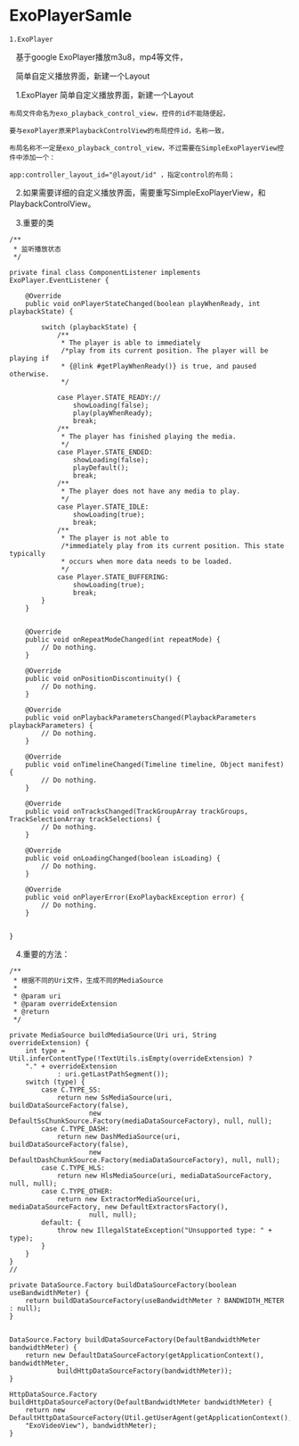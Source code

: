 # ExoPlayerSamle
    1.ExoPlayer 
    基于google ExoPlayer播放m3u8，mp4等文件，
    
    简单自定义播放界面，新建一个Layout 
    
    1.ExoPlayer 简单自定义播放界面，新建一个Layout
    
    布局文件命名为exo_playback_control_view，控件的id不能随便起，
    
    要与exoPlayer原来PlaybackControlView的布局控件id，名称一致，
    
    布局名称不一定是exo_playback_control_view，不过需要在SimpleExoPlayerView控件中添加一个：
    
    app:controller_layout_id="@layout/id" ，指定control的布局；

    2.如果需要详细的自定义播放界面，需要重写SimpleExoPlayerView，和PlaybackControlView。
    
    3.重要的类
    
    /**
     * 监听播放状态
     */
     
    private final class ComponentListener implements ExoPlayer.EventListener {
    
        @Override
        public void onPlayerStateChanged(boolean playWhenReady, int playbackState) {
        
            switch (playbackState) {
                /**
                 * The player is able to immediately 
                 /*play from its current position. The player will be playing if
                 * {@link #getPlayWhenReady()} is true, and paused otherwise.
                 */
                 
                case Player.STATE_READY://
                    showLoading(false);
                    play(playWhenReady);
                    break;
                /**
                 * The player has finished playing the media.
                 */
                case Player.STATE_ENDED:
                    showLoading(false);
                    playDefault();
                    break;
                /**
                 * The player does not have any media to play.
                 */
                case Player.STATE_IDLE:
                    showLoading(true);
                    break;
                /**
                 * The player is not able to 
                 /*immediately play from its current position. This state typically
                 * occurs when more data needs to be loaded.
                 */
                case Player.STATE_BUFFERING:
                    showLoading(true);
                    break;
            }
        }


        @Override
        public void onRepeatModeChanged(int repeatMode) {
            // Do nothing.
        }

        @Override
        public void onPositionDiscontinuity() {
            // Do nothing.
        }

        @Override
        public void onPlaybackParametersChanged(PlaybackParameters playbackParameters) {
            // Do nothing.
        }

        @Override
        public void onTimelineChanged(Timeline timeline, Object manifest) {
            // Do nothing.
        }

        @Override
        public void onTracksChanged(TrackGroupArray trackGroups, TrackSelectionArray trackSelections) {
            // Do nothing.
        }

        @Override
        public void onLoadingChanged(boolean isLoading) {
            // Do nothing.
        }

        @Override
        public void onPlayerError(ExoPlaybackException error) {
            // Do nothing.
        }


    }
    4.重要的方法：
    
    /**
     * 根据不同的Uri文件，生成不同的MediaSource
     *
     * @param uri
     * @param overrideExtension
     * @return
     */
     
    private MediaSource buildMediaSource(Uri uri, String overrideExtension) {
        int type = Util.inferContentType(!TextUtils.isEmpty(overrideExtension) ? 
        "." + overrideExtension
                : uri.getLastPathSegment());
        switch (type) {
            case C.TYPE_SS:
                return new SsMediaSource(uri, buildDataSourceFactory(false),
                        new DefaultSsChunkSource.Factory(mediaDataSourceFactory), null, null);
            case C.TYPE_DASH:
                return new DashMediaSource(uri, buildDataSourceFactory(false),
                        new DefaultDashChunkSource.Factory(mediaDataSourceFactory), null, null);
            case C.TYPE_HLS:
                return new HlsMediaSource(uri, mediaDataSourceFactory, null, null);
            case C.TYPE_OTHER:
                return new ExtractorMediaSource(uri, mediaDataSourceFactory, new DefaultExtractorsFactory(),
                        null, null);
            default: {
                throw new IllegalStateException("Unsupported type: " + type);
            }
        }
    }
    //

    private DataSource.Factory buildDataSourceFactory(boolean useBandwidthMeter) {
        return buildDataSourceFactory(useBandwidthMeter ? BANDWIDTH_METER : null);
    }


    DataSource.Factory buildDataSourceFactory(DefaultBandwidthMeter bandwidthMeter) {
        return new DefaultDataSourceFactory(getApplicationContext(), bandwidthMeter,
                buildHttpDataSourceFactory(bandwidthMeter));
    }

    HttpDataSource.Factory buildHttpDataSourceFactory(DefaultBandwidthMeter bandwidthMeter) {
        return new DefaultHttpDataSourceFactory(Util.getUserAgent(getApplicationContext(),
        "ExoVideoView"), bandwidthMeter);
    }

